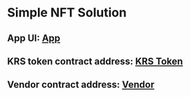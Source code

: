 # Simple NFT Solution

## App UI: [App](https://shrill-shelf.surge.sh/)
## KRS token contract address: [KRS Token](https://rinkeby.etherscan.io/address/0xc319a1BF0481342053C44dFF7Fab9d8a8f7A684B)
## Vendor contract address: [Vendor](https://rinkeby.etherscan.io/address/0x4364AE9A1844323Db88DF7A06445B2eAe90D9869)
